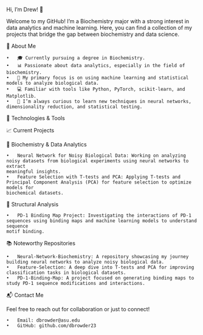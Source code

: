 Hi, I’m Drew! 👋

Welcome to my GitHub! I’m a Biochemistry major with a strong interest in data analytics and machine learning. Here, you can find a collection of my projects that bridge the gap between biochemistry and data science.

🚀 About Me

	•	🎓 Currently pursuing a degree in Biochemistry.
	•	📊 Passionate about data analytics, especially in the field of biochemistry.
	•	🧪 My primary focus is on using machine learning and statistical models to analyze biological data.
	•	💻 Familiar with tools like Python, PyTorch, scikit-learn, and Matplotlib.
	•	🧠 I’m always curious to learn new techniques in neural networks, dimensionality reduction, and statistical testing.

🔧 Technologies & Tools

📈 Current Projects

🔬 Biochemistry & Data Analytics

	•	Neural Network for Noisy Biological Data: Working on analyzing noisy datasets from biological experiments using neural networks to extract 
    meaningful insights.
	•	Feature Selection with T-tests and PCA: Applying T-tests and Principal Component Analysis (PCA) for feature selection to optimize models for 
    biochemical datasets.

🧬 Structural Analysis

	•	PD-1 Binding Map Project: Investigating the interactions of PD-1 sequences using binding maps and machine learning models to understand sequence   
    motif binding.

📚 Noteworthy Repositories

	•	Neural-Network-Biochemistry: A repository showcasing my journey building neural networks to analyze noisy biological data.
	•	Feature-Selection: A deep dive into T-tests and PCA for improving classification tasks in biological datasets.
	•	PD-1-Binding-Map: A project focused on generating binding maps to study PD-1 sequence modifications and interactions.

📬 Contact Me

Feel free to reach out for collaboration or just to connect!

	•	Email: dbrowder@asu.edu
	•	GitHub: github.com/dbrowder23
